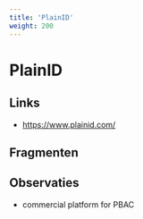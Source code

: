 ```yaml
---
title: 'PlainID'
weight: 200
---
```


# PlainID

## Links
- https://www.plainid.com/

## Fragmenten

## Observaties
- commercial platform for PBAC

